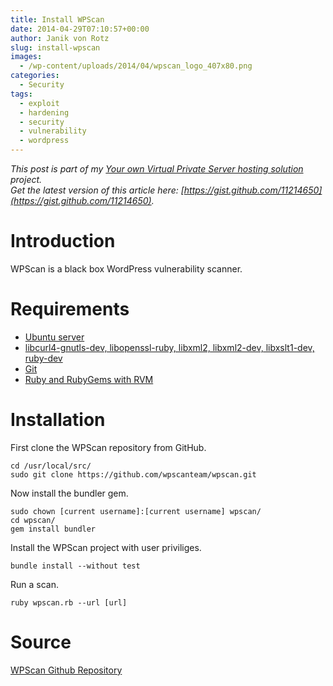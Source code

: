 ```yaml
---
title: Install WPScan
date: 2014-04-29T07:10:57+00:00
author: Janik von Rotz
slug: install-wpscan
images:
  - /wp-content/uploads/2014/04/wpscan_logo_407x80.png
categories:
  - Security
tags:
  - exploit
  - hardening
  - security
  - vulnerability
  - wordpress
---
```

*This post is part of my [Your own Virtual Private Server hosting solution](https://janikvonrotz.ch/your-own-virtual-private-server-hosting-solution/) project.*  
*Get the latest version of this article here: [https://gist.github.com/11214650](https://gist.github.com/11214650).*  

# Introduction

WPScan is a black box WordPress vulnerability scanner.
<!--more-->
# Requirements

* [Ubuntu server](https://janikvonrotz.ch/2014/03/13/deploy-ubuntu-server/)
* [libcurl4-gnutls-dev, libopenssl-ruby, libxml2, libxml2-dev, libxslt1-dev, ruby-dev](https://janikvonrotz.ch/2014/03/25/install-ubuntu-development-libraries/)
* [Git](https://janikvonrotz.ch/2014/03/25/install-ubuntu-packages/)
* [Ruby and RubyGems with RVM](https://janikvonrotz.ch/2014/04/28/install-ruby-and-rubygems-with-rvm/)

# Installation

First clone the WPScan repository from GitHub.

    cd /usr/local/src/
    sudo git clone https://github.com/wpscanteam/wpscan.git

Now install the bundler gem.

    sudo chown [current username]:[current username] wpscan/
    cd wpscan/
    gem install bundler
    
Install the WPScan project with user priviliges.
    
    bundle install --without test

Run a scan.

    ruby wpscan.rb --url [url]

# Source

[WPScan Github Repository](https://github.com/wpscanteam/wpscan)